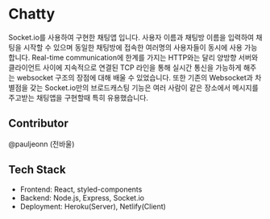 # Chatty

Socket.io를 사용하여 구현한 채팅앱 입니다. 
사용자 이름과 채팅방 이름을 입력하여 채팅을 시작할 수 있으며 동일한 채팅방에 접속한 여러명의 사용자들이 동시에 사용 가능합니다. 
Real-time communication에 한계를 가지는 HTTP와는 달리 양방향 서버와 클라이언트 사이에 지속적으로 연결된 TCP 라인을 통해 실시간 통신을 가능하게 해주는 websocket 구조의 장점에 대해 배울 수 있었습니다. 
또한 기존의 Websocket과 차별점을 갖는 Socket.io만의 브로드캐스팅 기능은 여러 사람이 같은 장소에서 메시지를 주고받는 채팅앱을 구현할때 특히 유용했습니다.

## Contributor

@pauljeonn (전바울)

## Tech Stack

- Frontend: React, styled-components
- Backend: Node.js, Express, Socket.io
- Deployment: Heroku(Server), Netlify(Client)
